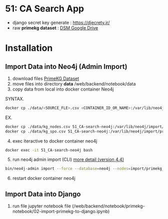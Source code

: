 # 51: CA Search App

* django secret key generate : https://djecrety.ir/
* raw **primekg dataset** : [DSM Google Drive](https://drive.google.com/drive/folders/1q6yjnI3KpZOrzWIFELcgztzV8BQLW7ja?usp=share_link)


# Installation

## Import Data into Neo4j (Admin Import)

1. download files [PrimeKG Dataset](https://drive.google.com/drive/folders/1q6yjnI3KpZOrzWIFELcgztzV8BQLW7ja?usp=share_link)
2. move files into directory **data**  /web/backend/notebook/data
3. copy data from local into docker container Neo4j

SYNTAX.
```bash
docker cp ./data/<SOURCE_FLE>.csv <CONTAINER_ID_OR_NAME>:/var/lib/neo4j/import/<DEST_FILE>.csv
```
EX. 
```bash
docker cp ./data/kg_nodes.csv 51_CA-search-neo4j:/var/lib/neo4j/import/primekg_nodes.csv
docker cp ./data/kg_spo.csv 51_CA-search-neo4j:/var/lib/neo4j/import/primekg_spo.csv
```

4. exec iteractive to docker container neo4j

```bash
docker exec -it 51_CA-search-neo4j bash
```

5. run neo4j admin import (CLI) [more detail (version 4.4)](https://neo4j.com/docs/operations-manual/4.4/tutorial/neo4j-admin-import/)
```bash
bin/neo4j-admin import --force --database=neo4j --nodes=import/primekg_nodes.csv --relationships=import/primekg_spo.csv
```

6. restart docker container neo4j


## Import Data into Django
1. run file jupyter notebook file (/web/backend/notebook/primekg-notebook/02-import-primekg-to-django.ipynb)

